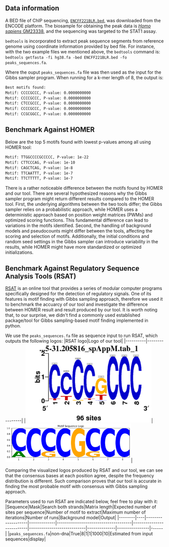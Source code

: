 ## Data information
A BED file of ChIP sequencing, [`ENCFF221BLR.bed`](https://www.encodeproject.org/files/ENCFF221BLR/), was downloaded from the ENCODE platform. The biosample for obtaining the peak data is [*Homo sapiens* GM23338](https://www.encodeproject.org/biosamples/ENCBS368AAA/), and the sequencing was targeted to the STAT1 assay. 

`bedtools` is incorporated to extract peak sequence segments from reference genome using coordinate information provided by bed file. For instance, with the two example files we mentioned above, the `bedtools` command is: `bedtools getfasta -fi hg38.fa -bed ENCFF221BLR.bed -fo peaks_sequences.fa`. 

Where the ouput `peaks_sequences.fa` file was then used as the input for the Gibbs sampler program. When running for a k-mer length of 8, the output is:

```bash
Best motifs found:
Motif: CCCCGCCC, P-value: 0.0000000000
Motif: CCCCGCCC, P-value: 0.0000000000
Motif: CTCCGCCC, P-value: 0.0000000000
Motif: CCCCGCCC, P-value: 0.0000000000
Motif: CCGCGGCC, P-value: 0.0000000000
```

## Benchmark Against HOMER
Below are the top 5 motifs found with lowest p-values among all using HOMER tool:

```bash
Motif: TTGGCCCCGCCCCC, P-value: 1e-22
Motif: CTTCCCAG, P-value: 1e-10
Motif: CAGCTCAG, P-value: 1e-8
Motif: TTCAATTT, P-value: 1e-7
Motif: TTCTTTTT, P-value: 1e-7
```
There is a rather noticeable difference between the motifs found by HOMER and our tool. 
There are several hypothesized reasons why the Gibbs sampler program might return different results compared to the HOMER tool. First, the underlying algorithms between the two tools differ; the Gibbs sampler relies on a probabilistic approach, while HOMER uses a deterministic approach based on position weight matrices (PWMs) and optimized scoring functions. This fundamental difference can lead to variations in the motifs identified. Second, the handling of background models and pseudocounts might differ between the tools, affecting the scoring and selection of motifs. Additionally, the initial conditions and random seed settings in the Gibbs sampler can introduce variability in the results, while HOMER might have more standardized or optimized initializations.

## Benchmark Against Regulatory Sequence Analysis Tools (RSAT)
[RSAT](http://rsat.sb-roscoff.fr/info-gibbs_form.cgi) is an online tool that provides a series of modular computer programs specifically designed for the detection of regulatory signals. One of its features is motif finding with Gibbs sampling approach, therefore we used it to benchmark the accuarcy of our tool and investigate the difference between HOMER result and result produced by our tool. 
It is worth noting that, to our surprise, we didn't find a commonly used established package/tool for Gibbs sampling-based motif finding implemented in python. 

We use the `peaks_sequences.fa` file as sequence input to run RSAT, which outputs the following logos:
|RSAT logo|Logo of our tool|
|----------|----------------|
|<img src="/benchmark/RSAT_logos/RSAT_logo_1motif_1site.png" alt="RSAT_logo_1" width="400"/>|<img src="/benchmark/RSAT_logos/our_logo_1motif_1site.png" alt="RSAT_logo_1" width="400"/>|

Comparing the visualized logos produced by RSAT and our tool, we can see that the consensus bases at each position agree, despite the frequency distribution is different. Such comparison proves that our tool is accurate in finding the most probable motif with consensus with Gibbs sampling approach. 

Parameters used to run RSAT are indicated below, feel free to play with it:
|Sequence|Mask|Search both strands|Matrix length|Expected number of sites per sequence|Number of motif to extract|Maximum number of iterations|Number of runs|Background model|Output|
|--------|----|-------------------|-------------|-------------------------------------|--------------------------|----------------------------|--------------|----------------|------|
|`peaks_sequences.fa`|non-dna|True|8|1|1|1000|10|Estimated from input sequences|display|

